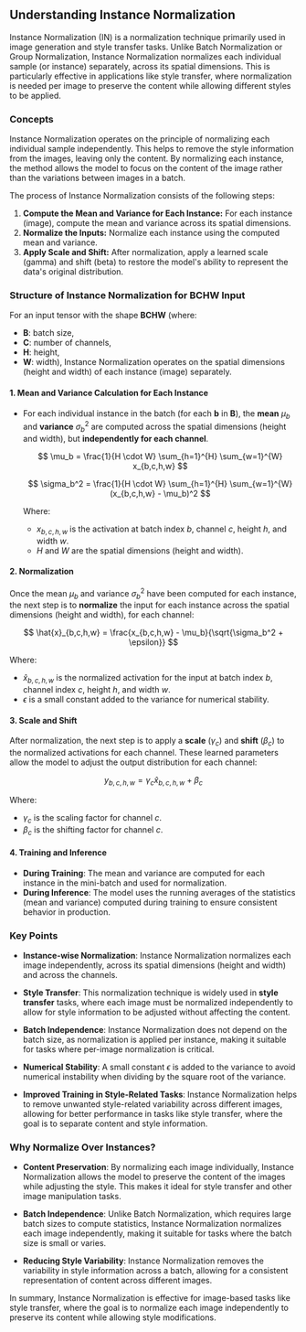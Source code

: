 ## Understanding Instance Normalization

Instance Normalization (IN) is a normalization technique primarily used in image generation and style transfer tasks. Unlike Batch Normalization or Group Normalization, Instance Normalization normalizes each individual sample (or instance) separately, across its spatial dimensions. This is particularly effective in applications like style transfer, where normalization is needed per image to preserve the content while allowing different styles to be applied.

### Concepts

Instance Normalization operates on the principle of normalizing each individual sample independently. This helps to remove the style information from the images, leaving only the content. By normalizing each instance, the method allows the model to focus on the content of the image rather than the variations between images in a batch.

The process of Instance Normalization consists of the following steps:

1. **Compute the Mean and Variance for Each Instance:** For each instance (image), compute the mean and variance across its spatial dimensions.
2. **Normalize the Inputs:** Normalize each instance using the computed mean and variance.
3. **Apply Scale and Shift:** After normalization, apply a learned scale (gamma) and shift (beta) to restore the model's ability to represent the data's original distribution.

### Structure of Instance Normalization for BCHW Input

For an input tensor with the shape **BCHW** (where:
- **B**: batch size,
- **C**: number of channels,
- **H**: height,
- **W**: width),
Instance Normalization operates on the spatial dimensions (height and width) of each instance (image) separately.

#### 1. Mean and Variance Calculation for Each Instance

- For each individual instance in the batch (for each **b** in **B**), the **mean** $\mu_b$ and **variance** $\sigma_b^2$ are computed across the spatial dimensions (height and width), but **independently for each channel**.

  $$ 
  \mu_b = \frac{1}{H \cdot W} \sum_{h=1}^{H} \sum_{w=1}^{W} x_{b,c,h,w}
  $$

  $$
  \sigma_b^2 = \frac{1}{H \cdot W} \sum_{h=1}^{H} \sum_{w=1}^{W} (x_{b,c,h,w} - \mu_b)^2
  $$

  Where:
  - $x_{b,c,h,w}$ is the activation at batch index $b$, channel $c$, height $h$, and width $w$.
  - $H$ and $W$ are the spatial dimensions (height and width).

#### 2. Normalization

Once the mean $\mu_b$ and variance $\sigma_b^2$ have been computed for each instance, the next step is to **normalize** the input for each instance across the spatial dimensions (height and width), for each channel:

$$
\hat{x}_{b,c,h,w} = \frac{x_{b,c,h,w} - \mu_b}{\sqrt{\sigma_b^2 + \epsilon}}
$$

Where:
- $\hat{x}_{b,c,h,w}$ is the normalized activation for the input at batch index $b$, channel index $c$, height $h$, and width $w$.
- $\epsilon$ is a small constant added to the variance for numerical stability.

#### 3. Scale and Shift

After normalization, the next step is to apply a **scale** ($\gamma_c$) and **shift** ($\beta_c$) to the normalized activations for each channel. These learned parameters allow the model to adjust the output distribution for each channel:

$$
y_{b,c,h,w} = \gamma_c \hat{x}_{b,c,h,w} + \beta_c
$$

Where:
- $\gamma_c$ is the scaling factor for channel $c$.
- $\beta_c$ is the shifting factor for channel $c$.

#### 4. Training and Inference

- **During Training**: The mean and variance are computed for each instance in the mini-batch and used for normalization.
- **During Inference**: The model uses the running averages of the statistics (mean and variance) computed during training to ensure consistent behavior in production.

### Key Points

- **Instance-wise Normalization**: Instance Normalization normalizes each image independently, across its spatial dimensions (height and width) and across the channels.
  
- **Style Transfer**: This normalization technique is widely used in **style transfer** tasks, where each image must be normalized independently to allow for style information to be adjusted without affecting the content.

- **Batch Independence**: Instance Normalization does not depend on the batch size, as normalization is applied per instance, making it suitable for tasks where per-image normalization is critical.

- **Numerical Stability**: A small constant $\epsilon$ is added to the variance to avoid numerical instability when dividing by the square root of the variance.

- **Improved Training in Style-Related Tasks**: Instance Normalization helps to remove unwanted style-related variability across different images, allowing for better performance in tasks like style transfer, where the goal is to separate content and style information.

### Why Normalize Over Instances?

- **Content Preservation**: By normalizing each image individually, Instance Normalization allows the model to preserve the content of the images while adjusting the style. This makes it ideal for style transfer and other image manipulation tasks.
  
- **Batch Independence**: Unlike Batch Normalization, which requires large batch sizes to compute statistics, Instance Normalization normalizes each image independently, making it suitable for tasks where the batch size is small or varies.

- **Reducing Style Variability**: Instance Normalization removes the variability in style information across a batch, allowing for a consistent representation of content across different images.

In summary, Instance Normalization is effective for image-based tasks like style transfer, where the goal is to normalize each image independently to preserve its content while allowing style modifications.
